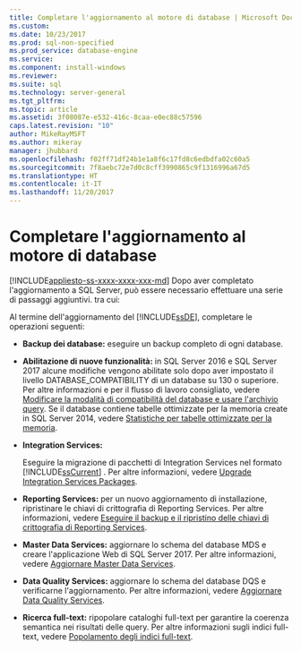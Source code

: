 ```yaml
---
title: Completare l'aggiornamento al motore di database | Microsoft Docs
ms.custom: 
ms.date: 10/23/2017
ms.prod: sql-non-specified
ms.prod_service: database-engine
ms.service: 
ms.component: install-windows
ms.reviewer: 
ms.suite: sql
ms.technology: server-general
ms.tgt_pltfrm: 
ms.topic: article
ms.assetid: 3f08087e-e532-416c-8caa-e0ec88c57596
caps.latest.revision: "10"
author: MikeRayMSFT
ms.author: mikeray
manager: jhubbard
ms.openlocfilehash: f02ff71df24b1e1a8f6c17fd8c6edbdfa02c60a5
ms.sourcegitcommit: 7f8aebc72e7d0c8cff3990865c9f1316996a67d5
ms.translationtype: HT
ms.contentlocale: it-IT
ms.lasthandoff: 11/20/2017
---
```

# <a name="complete-the-database-engine-upgrade"></a>Completare l'aggiornamento al motore di database
[!INCLUDE[appliesto-ss-xxxx-xxxx-xxx-md](../../includes/appliesto-ss-xxxx-xxxx-xxx-md.md)] Dopo aver completato l'aggiornamento a SQL Server, può essere necessario effettuare una serie di passaggi aggiuntivi. tra cui:  
  
Al termine dell'aggiornamento del [!INCLUDE[ssDE](../../includes/ssde-md.md)], completare le operazioni seguenti:  
  
- **Backup dei database:** eseguire un backup completo di ogni database.  

- **Abilitazione di nuove funzionalità:** in SQL Server 2016 e SQL Server 2017 alcune modifiche vengono abilitate solo dopo aver impostato il livello DATABASE_COMPATIBILITY di un database su 130 o superiore.  Per altre informazioni e per il flusso di lavoro consigliato, vedere [Modificare la modalità di compatibilità del database e usare l'archivio query](../../database-engine/install-windows/change-the-database-compatibility-mode-and-use-the-query-store.md). Se il database contiene tabelle ottimizzate per la memoria create in SQL Server 2014, vedere [Statistiche per tabelle ottimizzate per la memoria](../../relational-databases/in-memory-oltp/statistics-for-memory-optimized-tables.md).
  
- **Integration Services:**  
  
     Eseguire la migrazione di pacchetti di Integration Services nel formato [!INCLUDE[ssCurrent](../../includes/sscurrent-md.md)] . Per altre informazioni, vedere [Upgrade Integration Services Packages](../../integration-services/install-windows/upgrade-integration-services-packages.md).  
  
- **Reporting Services:** per un nuovo aggiornamento di installazione, ripristinare le chiavi di crittografia di Reporting Services. Per altre informazioni, vedere [Eseguire il backup e il ripristino delle chiavi di crittografia di Reporting Services](../../reporting-services/install-windows/ssrs-encryption-keys-back-up-and-restore-encryption-keys.md).  
  
- **Master Data Services:**  aggiornare lo schema del database MDS e creare l'applicazione Web di SQL Server 2017. Per altre informazioni, vedere [Aggiornare Master Data Services](../../database-engine/install-windows/upgrade-master-data-services.md).  
  
- **Data Quality Services:** aggiornare lo schema del database DQS e verificarne l'aggiornamento. Per altre informazioni, vedere [Aggiornare Data Quality Services](../../database-engine/install-windows/upgrade-data-quality-services.md).  
  
- **Ricerca full-text:** ripopolare cataloghi full-text per garantire la coerenza semantica nei risultati delle query. Per altre informazioni sugli indici full-text, vedere [Popolamento degli indici full-text](../../relational-databases/search/populate-full-text-indexes.md).  
  
